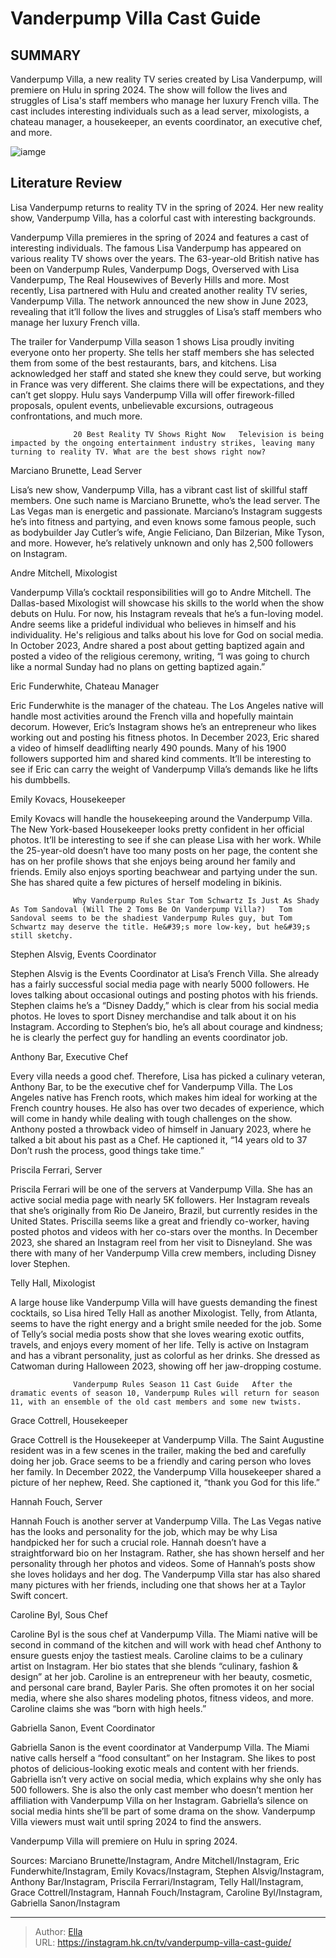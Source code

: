 # Vanderpump Villa Cast Guide


## SUMMARY 



  Vanderpump Villa, a new reality TV series created by Lisa Vanderpump, will premiere on Hulu in spring 2024.   The show will follow the lives and struggles of Lisa&#39;s staff members who manage her luxury French villa.   The cast includes interesting individuals such as a lead server, mixologists, a chateau manager, a housekeeper, an events coordinator, an executive chef, and more.  

![iamge](https://static1.srcdn.com/wordpress/wp-content/uploads/2024/01/vanderpump-villa-cast-1.jpg)

## Literature Review
Lisa Vanderpump returns to reality TV in the spring of 2024. Her new reality show, Vanderpump Villa, has a colorful cast with interesting backgrounds.




Vanderpump Villa premieres in the spring of 2024 and features a cast of interesting individuals. The famous Lisa Vanderpump has appeared on various reality TV shows over the years. The 63-year-old British native has been on Vanderpump Rules, Vanderpump Dogs, Overserved with Lisa Vanderpump, The Real Housewives of Beverly Hills and more. Most recently, Lisa partnered with Hulu and created another reality TV series, Vanderpump Villa. The network announced the new show in June 2023, revealing that it’ll follow the lives and struggles of Lisa’s staff members who manage her luxury French villa.




The trailer for Vanderpump Villa season 1 shows Lisa proudly inviting everyone onto her property. She tells her staff members she has selected them from some of the best restaurants, bars, and kitchens. Lisa acknowledged her staff and stated she knew they could serve, but working in France was very different. She claims there will be expectations, and they can’t get sloppy. Hulu says Vanderpump Villa will offer firework-filled proposals, opulent events, unbelievable excursions, outrageous confrontations, and much more.

                  20 Best Reality TV Shows Right Now   Television is being impacted by the ongoing entertainment industry strikes, leaving many turning to reality TV. What are the best shows right now?    


 Marciano Brunette, Lead Server 

 




Lisa’s new show, Vanderpump Villa, has a vibrant cast list of skillful staff members. One such name is Marciano Brunette, who’s the lead server. The Las Vegas man is energetic and passionate. Marciano’s Instagram suggests he’s into fitness and partying, and even knows some famous people, such as bodybuilder Jay Cutler’s wife, Angie Feliciano, Dan Bilzerian, Mike Tyson, and more. However, he’s relatively unknown and only has 2,500 followers on Instagram.



 Andre Mitchell, Mixologist 

 

Vanderpump Villa’s cocktail responsibilities will go to Andre Mitchell. The Dallas-based Mixologist will showcase his skills to the world when the show debuts on Hulu. For now, his Instagram reveals that he’s a fun-loving model. Andre seems like a prideful individual who believes in himself and his individuality. He&#39;s religious and talks about his love for God on social media. In October 2023, Andre shared a post about getting baptized again and posted a video of the religious ceremony, writing, “I was going to church like a normal Sunday had no plans on getting baptized again.”






 Eric Funderwhite, Chateau Manager 

 

Eric Funderwhite is the manager of the chateau. The Los Angeles native will handle most activities around the French villa and hopefully maintain decorum. However, Eric’s Instagram shows he’s an entrepreneur who likes working out and posting his fitness photos. In December 2023, Eric shared a video of himself deadlifting nearly 490 pounds. Many of his 1900 followers supported him and shared kind comments. It’ll be interesting to see if Eric can carry the weight of Vanderpump Villa’s demands like he lifts his dumbbells.



 Emily Kovacs, Housekeeper 

 




Emily Kovacs will handle the housekeeping around the Vanderpump Villa. The New York-based Housekeeper looks pretty confident in her official photos. It’ll be interesting to see if she can please Lisa with her work. While the 25-year-old doesn’t have too many posts on her page, the content she has on her profile shows that she enjoys being around her family and friends. Emily also enjoys sporting beachwear and partying under the sun. She has shared quite a few pictures of herself modeling in bikinis.

                  Why Vanderpump Rules Star Tom Schwartz Is Just As Shady As Tom Sandoval (Will The 2 Toms Be On Vanderpump Villa?)   Tom Sandoval seems to be the shadiest Vanderpump Rules guy, but Tom Schwartz may deserve the title. He&#39;s more low-key, but he&#39;s still sketchy.     



 Stephen Alsvig, Events Coordinator 
         

Stephen Alsvig is the Events Coordinator at Lisa’s French Villa. She already has a fairly successful social media page with nearly 5000 followers. He loves talking about occasional outings and posting photos with his friends. Stephen claims he’s a “Disney Daddy,” which is clear from his social media photos. He loves to sport Disney merchandise and talk about it on his Instagram. According to Stephen’s bio, he’s all about courage and kindness; he is clearly the perfect guy for handling an events coordinator job.






 Anthony Bar, Executive Chef 

 

Every villa needs a good chef. Therefore, Lisa has picked a culinary veteran, Anthony Bar, to be the executive chef for Vanderpump Villa. The Los Angeles native has French roots, which makes him ideal for working at the French country houses. He also has over two decades of experience, which will come in handy while dealing with tough challenges on the show. Anthony posted a throwback video of himself in January 2023, where he talked a bit about his past as a Chef. He captioned it, “14 years old to 37 Don’t rush the process, good things take time.”



 Priscila Ferrari, Server 
         




Priscila Ferrari will be one of the servers at Vanderpump Villa. She has an active social media page with nearly 5K followers. Her Instagram reveals that she’s originally from Rio De Janeiro, Brazil, but currently resides in the United States. Priscilla seems like a great and friendly co-worker, having posted photos and videos with her co-stars over the months. In December 2023, she shared an Instagram reel from her visit to Disneyland. She was there with many of her Vanderpump Villa crew members, including Disney lover Stephen.



 Telly Hall, Mixologist 
          

A large house like Vanderpump Villa will have guests demanding the finest cocktails, so Lisa hired Telly Hall as another Mixologist. Telly, from Atlanta, seems to have the right energy and a bright smile needed for the job. Some of Telly’s social media posts show that she loves wearing exotic outfits, travels, and enjoys every moment of her life. Telly is active on Instagram and has a vibrant personality, just as colorful as her drinks. She dressed as Catwoman during Halloween 2023, showing off her jaw-dropping costume.




                  Vanderpump Rules Season 11 Cast Guide   After the dramatic events of season 10, Vanderpump Rules will return for season 11, with an ensemble of the old cast members and some new twists.     



 Grace Cottrell, Housekeeper 
         

Grace Cottrell is the Housekeeper at Vanderpump Villa. The Saint Augustine resident was in a few scenes in the trailer, making the bed and carefully doing her job. Grace seems to be a friendly and caring person who loves her family. In December 2022, the Vanderpump Villa housekeeper shared a picture of her nephew, Reed. She captioned it, “thank you God for this life.”



 Hannah Fouch, Server 

 




Hannah Fouch is another server at Vanderpump Villa. The Las Vegas native has the looks and personality for the job, which may be why Lisa handpicked her for such a crucial role. Hannah doesn’t have a straightforward bio on her Instagram. Rather, she has shown herself and her personality through her photos and videos. Some of Hannah’s posts show she loves holidays and her dog. The Vanderpump Villa star has also shared many pictures with her friends, including one that shows her at a Taylor Swift concert.



 Caroline Byl, Sous Chef 

 

Caroline Byl is the sous chef at Vanderpump Villa. The Miami native will be second in command of the kitchen and will work with head chef Anthony to ensure guests enjoy the tastiest meals. Caroline claims to be a culinary artist on Instagram. Her bio states that she blends “culinary, fashion &amp; design” at her job. Caroline is an entrepreneur with her beauty, cosmetic, and personal care brand, Bayler Paris. She often promotes it on her social media, where she also shares modeling photos, fitness videos, and more. Caroline claims she was “born with high heels.”






 Gabriella Sanon, Event Coordinator 

 

Gabriella Sanon is the event coordinator at Vanderpump Villa. The Miami native calls herself a “food consultant” on her Instagram. She likes to post photos of delicious-looking exotic meals and content with her friends. Gabriella isn’t very active on social media, which explains why she only has 500 followers. She is also the only cast member who doesn’t mention her affiliation with Vanderpump Villa on her Instagram. Gabriella’s silence on social media hints she’ll be part of some drama on the show. Vanderpump Villa viewers must wait until spring 2024 to find the answers.



Vanderpump Villa will premiere on Hulu in spring 2024.







Sources: Marciano Brunette/Instagram, Andre Mitchell/Instagram, Eric Funderwhite/Instagram, Emily Kovacs/Instagram, Stephen Alsvig/Instagram, Anthony Bar/Instagram, Priscila Ferrari/Instagram, Telly Hall/Instagram, Grace Cottrell/Instagram, Hannah Fouch/Instagram, Caroline Byl/Instagram, Gabriella Sanon/Instagram



---

> Author: [Ella](https://instagram.hk.cn/)  
> URL: https://instagram.hk.cn/tv/vanderpump-villa-cast-guide/  

